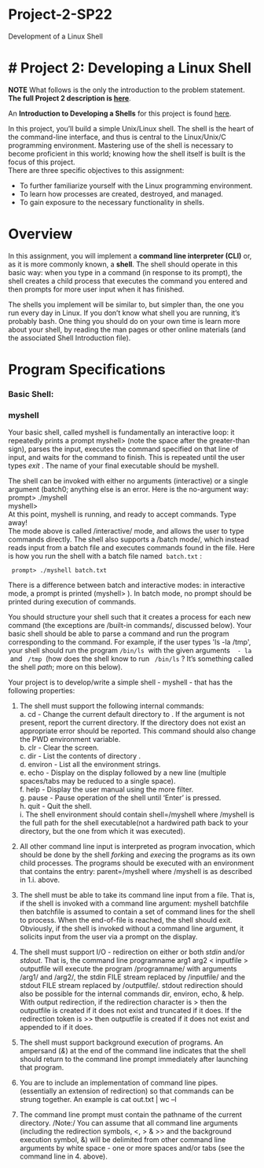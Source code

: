 # Project-2-SP22
Development of a Linux Shell

# # Project 2: Developing a Linux Shell
**NOTE** What follows is the only the introduction to the problem statement.  
**The full Project 2 description is [here](https://github.com/CIS-3207/Project-2-Fall21/blob/main/Project%202%20Developing%20a%20Linux%20Shell.pdf)**.   

An **Introduction to Developing a Shells** for this project is found [here](https://github.com/CIS-3207/Project-2-Fall21/blob/main/3207%20Introduction%20to%20Developing%20a%20Linux%20Shell.pdf).  

In this project, you’ll build a simple Unix/Linux shell. The shell is the heart of the command-line interface, and thus is central to the Linux/Unix/C programming environment. Mastering use of the shell is necessary to become proficient in this world; knowing how the shell itself is built is the focus of this project.  
There are three specific objectives to this assignment:
- To further familiarize yourself with the Linux programming environment.
- To learn how processes are created, destroyed, and managed.
- To gain exposure to the necessary functionality in shells.
# Overview
In this assignment, you will implement a **command line interpreter (CLI)** or, as it is more commonly known, a **shell**. The shell should operate in this basic way: when you type in a command (in response to its prompt), the shell creates a child process that executes the command you entered and then prompts for more user input when it has finished.  

The shells you implement will be similar to, but simpler than, the one you run every day in Linux. If you don’t know what shell you are running, it’s probably bash. One thing you should do on your own time is learn more about your shell, by reading the man pages or other online materials (and the associated Shell Introduction file).  
# Program Specifications
### Basic Shell:

### myshell  

Your basic shell, called myshell is fundamentally an interactive loop: it repeatedly prints a prompt myshell>  (note the space after the greater-than sign), parses the input, executes the command specified on that line of input, and waits for the command to finish. This is repeated until the user types *exit*
. The name of your final executable should be myshell.  

The shell can be invoked with either no arguments (interactive) or a single argument (batch0; anything else is an error. Here is the no-argument way:  
prompt> ./myshell  
myshell>   
At this point, myshell is running, and ready to accept commands. Type away!  
The mode above is called /interactive/ mode, and allows the user to type commands directly. The shell also supports a /batch mode/, which instead reads input from a batch file and executes commands found in the file. Here is how you run the shell with a batch file named  `batch.txt`
:  

` prompt> ./myshell batch.txt`  

There is a difference between batch and interactive modes: in interactive mode, a prompt is printed (myshell> ). In batch mode, no prompt should be printed during execution of commands.  

You should structure your shell such that it creates a process for each new command (the exceptions are /built-in commands/, discussed below). Your basic shell should be able to parse a command and run the program corresponding to the command. For example, if the user types 'ls -la /tmp', your shell should run the program `/bin/ls`
 with the given arguments
 ` - la`
 and ` /tmp`
 (how does the shell know to run ` /bin/ls`
? It’s something called the shell *path*; more on this below).  

Your project is to develop/write a simple shell - myshell - that has the following properties:   
1.  The shell must support the following internal commands:  
a. cd <directory> - Change the current default directory to 
<directory>. If the <directory> argument is not present, report the current directory. If the directory does not exist an appropriate error should be reported. This command should also change the PWD environment variable.  
b. clr - Clear the screen.  
c. dir <directory> - List the contents of directory <directory>.  
d. environ - List all the environment strings.  
e. echo <comment> - Display  <comment> on the display followed by a new line (multiple spaces/tabs may be reduced to a single space).  
f. help - Display the user manual using the more filter.   
g. pause - Pause operation of the shell until ‘Enter’ is pressed.  
h. quit - Quit the shell.  
i. The shell environment should contain shell=<pathname>/myshell where <pathname>/myshell is the full path for the shell executable(not a hardwired path back to your directory, but the one from which it was executed).   

 2.   All other command line input is interpreted as program invocation, which should be done by the shell *fork*ing and *exec*ing the programs as its own child processes. The programs should be executed with an environment that contains the entry: parent=<pathname>/myshell where <pathname>/myshell is as described in 1.i. above.  
  
 3.   The shell must be able to take its command line input from a file. That is, if the shell is invoked with a command line argument: 
  myshell batchfile
then batchfile is assumed to contain a set of command lines for the shell to process. When the end-of-file is reached, the shell should exit. Obviously, if the shell is invoked without a command line argument, it solicits input from the user via a prompt on the display. 
  
 4. The shell must support I/O - redirection on either or both  *stdin* and/or *stdout*. That is, the command line
   programname arg1 arg2 < inputfile > outputfile
will execute the program /programname/ with arguments /arg1/ and /arg2/, the stdin FILE stream replaced by /inputfile/ and the stdout FILE stream replaced by /outputfile/. 
 stdout redirection should also be possible for the internal commands 
dir,  environ, echo, & help. 
With output redirection, if the redirection character is > then the outputfile is created if it does not exist and truncated if it does. If the redirection token is >> then outputfile is created if it does not exist and appended to if it does.  

 5. The shell must support background execution of programs. An ampersand (*&*) at the end of the command line indicates that the shell should return to the command line prompt immediately after launching that program.   
 
6. You are to include an implementation of command line pipes. (essentially an extension of redirection) so that commands can be strung together. An example is 
cat out.txt | wc –l  

7. The command line prompt must contain the pathname of the current directory.
/Note:/ You can assume that all command line arguments (including the redirection symbols, <, > & >> and the background execution symbol, &) will be delimited from other command line arguments by white space - one or more spaces and/or tabs (see the command line in 4. above).
